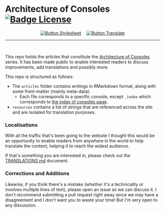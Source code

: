 # Architecture of Consoles   [![Badge License]][License]

<div align = center>

[![Button Stylesheet]][Stylesheet]   
[![Button Translate]][Translate]

---

</div>
<br>

This repo holds the articles that constitute the [Architecture of Consoles] series. It has been made public to enable interested readers to discuss improvements, add translations and possibly more.

This repo is structured as follows:

* The `articles` folder contains writings in RMarkdown format, along with some front-matter (mainly meta-data).
    * Each file corresponds to a specific console, except `_index` which corresponds to [the index of consoles page].
* `resources` contains a list of strings that are referenced across the site and are isolated for translation purposes.

### Localisations

With all the traffic that's been going to the website I thought this would be an opportunity to enable readers from anywhere in the world to help translate the content, helping it to reach the widest audience.

If that's something you are interested in, please check out the [TRANSLATIONS.md] document.

### Corrections and Additions

Likewise, if you think there's a mistake (whether it's a technicality or involves multiple lines of text), please open an issue so we can discuss it. I don't recommend submitting a pull request right away since we may have a disagreement and I don't want you to waste your time! But I'm very open to any discussion.

<!----------------------------------------------------------------------------->

[Architecture of Consoles]: https://www.copetti.org/projects/consoles/
[the index of consoles page]: https://www.copetti.org/projects/consoles/
[TRANSLATIONS.md]: TRANSLATIONS.md

[Stylesheet]: STYLES.md
[Translate]: TRANSLATIONS.md
[License]: LICENSE.md

<!---------------------------------[ Badges ]---------------------------------->

[Badge License]: https://img.shields.io/badge/License-CC_BY-EF9421.svg?style=for-the-badge


<!--------------------------------[ Buttons ]---------------------------------->

[Button Stylesheet]: https://img.shields.io/badge/Stylesheet-007A73?style=for-the-badge&logoColor=white&logo=Markdown
[Button Translate]: https://img.shields.io/badge/Translate-26689A?style=for-the-badge&logoColor=white&logo=Academia
